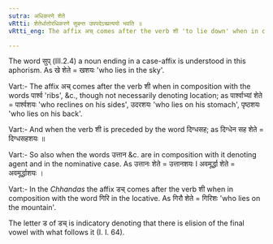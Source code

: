 ```yaml
---
sutra: अधिकरणे शेते
vRtti: शेतेर्धातोरधिकरणे सुबन्त उपपदेऽच्प्रत्ययो भवति ॥
vRtti_eng: The affix अच् comes after the verb शी 'to lie down' when in composition with a case-inflected word indicating location, i. e., in the locative case.

---
```

The word सुप् (III.2.4) a noun ending in a case-affix is understood in this aphorism. As खे शेते = खशयः 'who lies in the sky'.

Vart:- The affix अच् comes after the verb शी when in composition with the words पार्श्व 'ribs', &c., though not necessarily denoting location; as पार्श्वाभ्यां शेते = पार्श्वशयः 'who reclines on his sides', उदरशयः 'who lies on his stomach', पृष्ठशयः 'who lies on his back'.

Vart:- And when the verb शी is preceded by the word दिग्धसह; as दिग्धेन सह शेते = दिग्धसहशयः ॥

Vart:- So also when the words उत्तान &c. are in composition with it denoting agent and in the nominative case. As उत्तानः शेते = उत्तानशयः I अवमूर्द्धा शेते = अवमूर्द्धाशयः ।

Vart:- In the _Chhandas_ the affix डच् comes after the verb शी when in composition with the word गिरि in the locative. As गिरौ शेते = गिरिशः 'who lies on the mountain'.

The letter ड of डच् is indicatory denoting that there is elision of the final vowel with what follows it (I. I. 64).